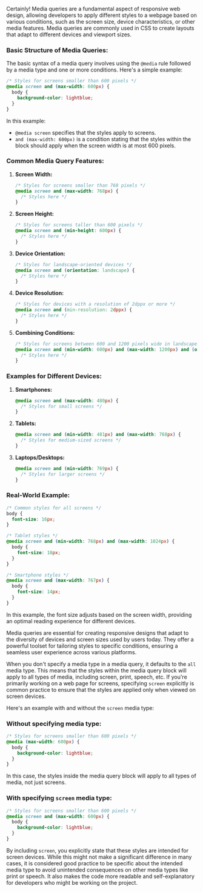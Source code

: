 Certainly! Media queries are a fundamental aspect of responsive web design, allowing developers to apply different styles to a webpage based on various conditions, such as the screen size, device characteristics, or other media features. Media queries are commonly used in CSS to create layouts that adapt to different devices and viewport sizes.

### Basic Structure of Media Queries:

The basic syntax of a media query involves using the `@media` rule followed by a media type and one or more conditions. Here's a simple example:

```css
/* Styles for screens smaller than 600 pixels */
@media screen and (max-width: 600px) {
  body {
    background-color: lightblue;
  }
}
```

In this example:
- `@media screen` specifies that the styles apply to screens.
- `and (max-width: 600px)` is a condition stating that the styles within the block should apply when the screen width is at most 600 pixels.

### Common Media Query Features:

1. **Screen Width:**

   ```css
   /* Styles for screens smaller than 768 pixels */
   @media screen and (max-width: 768px) {
     /* Styles here */
   }
   ```

2. **Screen Height:**

   ```css
   /* Styles for screens taller than 600 pixels */
   @media screen and (min-height: 600px) {
     /* Styles here */
   }
   ```

3. **Device Orientation:**

   ```css
   /* Styles for landscape-oriented devices */
   @media screen and (orientation: landscape) {
     /* Styles here */
   }
   ```

4. **Device Resolution:**

   ```css
   /* Styles for devices with a resolution of 2dppx or more */
   @media screen and (min-resolution: 2dppx) {
     /* Styles here */
   }
   ```

5. **Combining Conditions:**

   ```css
   /* Styles for screens between 600 and 1200 pixels wide in landscape orientation */
   @media screen and (min-width: 600px) and (max-width: 1200px) and (orientation: landscape) {
     /* Styles here */
   }
   ```

### Examples for Different Devices:

1. **Smartphones:**

   ```css
   @media screen and (max-width: 480px) {
     /* Styles for small screens */
   }
   ```

2. **Tablets:**

   ```css
   @media screen and (min-width: 481px) and (max-width: 768px) {
     /* Styles for medium-sized screens */
   }
   ```

3. **Laptops/Desktops:**

   ```css
   @media screen and (min-width: 769px) {
     /* Styles for larger screens */
   }
   ```

### Real-World Example:

```css
/* Common styles for all screens */
body {
  font-size: 16px;
}

/* Tablet styles */
@media screen and (min-width: 768px) and (max-width: 1024px) {
  body {
    font-size: 18px;
  }
}

/* Smartphone styles */
@media screen and (max-width: 767px) {
  body {
    font-size: 14px;
  }
}
```

In this example, the font size adjusts based on the screen width, providing an optimal reading experience for different devices.

Media queries are essential for creating responsive designs that adapt to the diversity of devices and screen sizes used by users today. They offer a powerful toolset for tailoring styles to specific conditions, ensuring a seamless user experience across various platforms.

When you don't specify a media type in a media query, it defaults to the `all` media type. This means that the styles within the media query block will apply to all types of media, including screen, print, speech, etc. If you're primarily working on a web page for screens, specifying `screen` explicitly is common practice to ensure that the styles are applied only when viewed on screen devices.

Here's an example with and without the `screen` media type:

### Without specifying media type:

```css
/* Styles for screens smaller than 600 pixels */
@media (max-width: 600px) {
  body {
    background-color: lightblue;
  }
}
```

In this case, the styles inside the media query block will apply to all types of media, not just screens.

### With specifying `screen` media type:

```css
/* Styles for screens smaller than 600 pixels */
@media screen and (max-width: 600px) {
  body {
    background-color: lightblue;
  }
}
```

By including `screen`, you explicitly state that these styles are intended for screen devices. While this might not make a significant difference in many cases, it is considered good practice to be specific about the intended media type to avoid unintended consequences on other media types like print or speech. It also makes the code more readable and self-explanatory for developers who might be working on the project.

